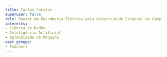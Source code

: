 ```yaml
---
title: Carlos Forster
superuser: false
role: Doutor em Engenharia Elétrica pela Universidade Estadual de Campinas
interests:
- Ciência de Dados
- Inteligência Artificial
- Aprendizado de Máquina
user_groups:
- Teachers
---
```

